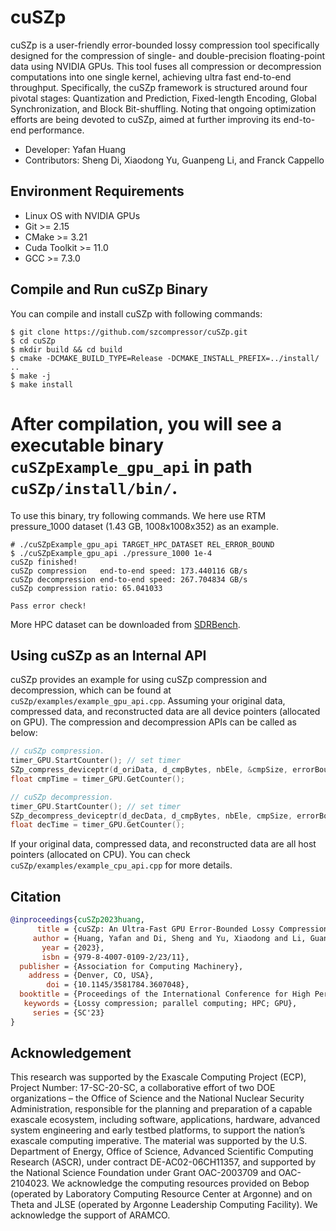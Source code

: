 # cuSZp
cuSZp is a user-friendly error-bounded lossy compression tool specifically designed for the compression of single- and double-precision floating-point data using NVIDIA GPUs. 
This tool fuses all compression or decompression computations into one single kernel, achieving ultra fast end-to-end throughput.
Specifically, the cuSZp framework is structured around four pivotal stages: Quantization and Prediction, Fixed-length Encoding, Global Synchronization, and Block Bit-shuffling. 
Noting that ongoing optimization efforts are being devoted to cuSZp, aimed at further improving its end-to-end performance.

- Developer: Yafan Huang
- Contributors: Sheng Di, Xiaodong Yu, Guanpeng Li, and Franck Cappello

## Environment Requirements
- Linux OS with NVIDIA GPUs
- Git >= 2.15
- CMake >= 3.21
- Cuda Toolkit >= 11.0
- GCC >= 7.3.0

## Compile and Run cuSZp Binary
You can compile and install cuSZp with following commands:
```shell
$ git clone https://github.com/szcompressor/cuSZp.git
$ cd cuSZp
$ mkdir build && cd build
$ cmake -DCMAKE_BUILD_TYPE=Release -DCMAKE_INSTALL_PREFIX=../install/ ..
$ make -j
$ make install
```
# After compilation, you will see a executable binary ```cuSZpExample_gpu_api``` in path ```cuSZp/install/bin/```.
To use this binary, try following commands. We here use RTM pressure_1000 dataset (1.43 GB, 1008x1008x352) as an example.
```shell
# ./cuSZpExample_gpu_api TARGET_HPC_DATASET REL_ERROR_BOUND
$ ./cuSZpExample_gpu_api ./pressure_1000 1e-4
cuSZp finished!
cuSZp compression   end-to-end speed: 173.440116 GB/s
cuSZp decompression end-to-end speed: 267.704834 GB/s
cuSZp compression ratio: 65.041033

Pass error check!
```
More HPC dataset can be downloaded from [SDRBench](https://sdrbench.github.io/).

## Using cuSZp as an Internal API
cuSZp provides an example for using cuSZp compression and decompression, which can be found at ```cuSZp/examples/example_gpu_api.cpp```.
Assuming your original data, compressed data, and reconstructed data are all device pointers (allocated on GPU). The compression and decompression APIs can be called as below:
```C++
// cuSZp compression.
timer_GPU.StartCounter(); // set timer
SZp_compress_deviceptr(d_oriData, d_cmpBytes, nbEle, &cmpSize, errorBound, stream);
float cmpTime = timer_GPU.GetCounter();

// cuSZp decompression.
timer_GPU.StartCounter(); // set timer
SZp_decompress_deviceptr(d_decData, d_cmpBytes, nbEle, cmpSize, errorBound, stream);
float decTime = timer_GPU.GetCounter();
```
If your original data, compressed data, and reconstructed data are all host pointers (allocated on CPU). You can check ```cuSZp/examples/example_cpu_api.cpp``` for more details.

## Citation
```bibtex
@inproceedings{cuSZp2023huang,
      title = {cuSZp: An Ultra-Fast GPU Error-Bounded Lossy Compression Framework with Optimized End-to-End Performance}
     author = {Huang, Yafan and Di, Sheng and Yu, Xiaodong and Li, Guanpeng and Cappello, Franck},
       year = {2023},
       isbn = {979-8-4007-0109-2/23/11},
  publisher = {Association for Computing Machinery},
    address = {Denver, CO, USA},
        doi = {10.1145/3581784.3607048},
  booktitle = {Proceedings of the International Conference for High Performance Computing, Networking, Storage and Analysis},
   keywords = {Lossy compression; parallel computing; HPC; GPU},
     series = {SC'23}
}
```

## Acknowledgement
This research was supported by the Exascale Computing Project (ECP), Project Number: 17-SC-20-SC, a collaborative effort of two DOE organizations – the Office of Science and the National Nuclear Security Administration, responsible for the planning and preparation of a capable exascale ecosystem, including software, applications, hardware, advanced system engineering and early testbed platforms, to support the nation’s exascale computing imperative. The material was supported by the U.S. Department of Energy, Office of Science, Advanced Scientific Computing Research (ASCR), under contract DE-AC02-06CH11357, and supported by the National Science Foundation under Grant OAC-2003709 and OAC-2104023. We acknowledge the computing resources provided on Bebop (operated by Laboratory Computing Resource Center at Argonne) and on Theta and JLSE (operated by Argonne Leadership Computing Facility). We acknowledge the support of ARAMCO. 
